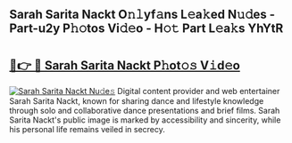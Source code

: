 ## Sarah Sarita Nackt O𝚗𝚕yf𝚊ns L𝚎a𝚔ed N𝚞𝚍es - Part-u2y P𝚑𝚘tos Vi𝚍𝚎o - H𝚘𝚝 Part L𝚎a𝚔s YhYtR

# <h2><a href="http://kfeeth2.oniu.top/?m=Sarah+Sarita+Nackt">🔗👉 🔴 Sarah Sarita Nackt P𝚑ot𝚘𝚜 V𝚒d𝚎o</a></h2>

[![Sarah Sarita Nackt Nu𝚍e𝚜](https://i.imgur.com/0qMVB7G.gif)](http://kfeeth2.oniu.top/?m=Sarah+Sarita+Nackt)
Digital content provider and web entertainer Sarah Sarita Nackt, known for sharing dance and lifestyle knowledge through solo and collaborative dance presentations and brief films. Sarah Sarita Nackt's public image is marked by accessibility and sincerity, while his personal life remains veiled in secrecy.  
